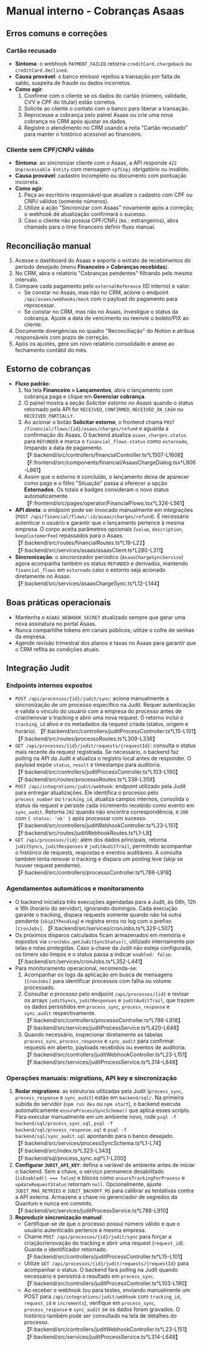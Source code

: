 # Manual interno - Cobranças Asaas

## Erros comuns e correções

### Cartão recusado
- **Sintoma**: o webhook `PAYMENT_FAILED` retorna `creditCard.chargeback` ou `creditCard.declined`.
- **Causa provável**: o banco emissor rejeitou a transação por falta de saldo, suspeita de fraude ou dados incorretos.
- **Como agir**:
  1. Confirme com o cliente se os dados do cartão (número, validade, CVV e CPF do titular) estão corretos.
  2. Solicite ao cliente o contato com o banco para liberar a transação.
  3. Reprocesse a cobrança pelo painel Asaas ou crie uma nova cobrança no CRM após ajustar os dados.
  4. Registre o atendimento no CRM usando a nota "Cartão recusado" para manter o histórico acessível ao financeiro.

### Cliente sem CPF/CNPJ válido
- **Sintoma**: ao sincronizar cliente com o Asaas, a API responde `422 Unprocessable Entity` com mensagem `cpfCnpj` obrigatório ou inválido.
- **Causa provável**: cadastro incompleto ou documento com pontuação incorreta.
- **Como agir**:
  1. Peça ao escritório responsável que atualize o cadastro com CPF ou CNPJ válidos (somente números).
  2. Utilize a ação "Sincronizar com Asaas" novamente após a correção; o webhook de atualização confirmará o sucesso.
  3. Caso o cliente não possua CPF/CNPJ (ex.: estrangeiros), abra chamado para o time financeiro definir fluxo manual.

## Reconciliação manual
1. Acesse o dashboard do Asaas e exporte o extrato de recebimentos do período desejado (menu **Financeiro > Cobranças recebidas**).
2. No CRM, abra o relatório "Cobranças pendentes" filtrando pelo mesmo intervalo.
3. Compare cada pagamento pelo `externalReference` (ID interno) e valor:
   - Se constar no Asaas, mas não no CRM, acione o endpoint `/api/asaas/webhooks/mock` com o payload do pagamento para reprocessar.
   - Se constar no CRM, mas não no Asaas, investigue o status da cobrança. Ajuste a data de vencimento ou reenvie o boleto/PIX ao cliente.
4. Documente divergências no quadro "Reconciliação" do Notion e atribua responsáveis com prazo de correção.
5. Após os ajustes, gere um novo relatório consolidado e anexe ao fechamento contábil do mês.

## Estorno de cobranças
- **Fluxo padrão**:
  1. Na tela **Financeiro > Lançamentos**, abra o lançamento com cobrança paga e clique em **Gerenciar cobrança**.
  2. O painel mostra a seção *Solicitar estorno no Asaas* quando o status retornado pela API for `RECEIVED`, `CONFIRMED`, `RECEIVED_IN_CASH` ou `RECEIVED_PARTIALLY`.
  3. Ao acionar o botão **Solicitar estorno**, o frontend chama `POST /financial/flows/{id}/asaas/charges/refund` e aguarda a confirmação do Asaas. O backend atualiza `asaas_charges.status` para `REFUNDED` e marca o `financial_flows.status` como `estornado`, limpando a data de pagamento. 【F:backend/src/controllers/financialController.ts†L1507-L1608】【F:frontend/src/components/financial/AsaasChargeDialog.tsx†L806-L861】
  4. Assim que o estorno é concluído, o lançamento deixa de aparecer como pago e o filtro "Situação" passa a oferecer a opção **Estornados**. Os totais e badges consideram o novo status automaticamente. 【F:frontend/src/pages/operator/FinancialFlows.tsx†L326-L561】
- **API direta**: o endpoint pode ser invocado manualmente em integrações (`POST /api/financial/flows/:id/asaas/charges/refund`). É necessário autenticar o usuário e garantir que o lançamento pertence à mesma empresa. O corpo aceita parâmetros opcionais (`value`, `description`, `keepCustomerFee`) repassados para o Asaas. 【F:backend/src/routes/financialRoutes.ts†L19-L22】【F:backend/src/services/asaas/asaasClient.ts†L280-L311】
- **Sincronização**: o sincronizador periódico (`AsaasChargeSyncService`) agora acompanha também os status `REFUNDED` e derivados, mantendo `financial_flows` em `estornado` caso o estorno seja acionado diretamente no Asaas. 【F:backend/src/services/asaasChargeSync.ts†L12-L144】

## Boas práticas operacionais
- Mantenha o `ASAAS_WEBHOOK_SECRET` atualizado sempre que gerar uma nova assinatura no portal Asaas.
- Nunca compartilhe tokens em canais públicos; utilize o cofre de senhas da empresa.
- Agende revisão trimestral dos planos e taxas no Asaas para garantir que o CRM reflita as condições atuais.

## Integração Judit

### Endpoints internos expostos
- `POST /api/processos/{id}/judit/sync`: aciona manualmente a sincronização de um processo específico na Judit. Requer autenticação e valida o vínculo do usuário com a empresa do processo antes de criar/renovar o tracking e abrir uma nova request. O retorno inclui o `tracking_id` ativo e os metadados da request criada (status, origem e horário). 【F:backend/src/controllers/juditProcessController.ts†L15-L101】【F:backend/src/routes/processoRoutes.ts†L309-L336】
- `GET /api/processos/{id}/judit/requests/{requestId}`: consulta o status mais recente da request registrada. Se necessário, o backend faz polling na API da Judit e atualiza o registro local antes de responder. O payload expõe `status`, `result` e timestamps para auditoria. 【F:backend/src/controllers/juditProcessController.ts†L103-L190】【F:backend/src/routes/processoRoutes.ts†L338-L359】
- `POST /api/integrations/judit/webhook`: endpoint utilizado pela Judit para entregar atualizações. Ele identifica o processo pelo `process_number` ou `tracking_id`, atualiza campos internos, consolida o status da request e persiste cada incremento recebido como evento em `sync_audit`. Retorna `202` quando não encontra correspondência, e `200` com `{ status: 'ok' }` após processar com sucesso. 【F:backend/src/controllers/juditWebhookController.ts†L23-L151】【F:backend/src/routes/juditWebhookRoutes.ts†L1-L8】
- `GET /api/processos/{id}`: além dos dados principais, retorna `juditSyncs`, `juditResponses` e `juditAuditTrail`, permitindo acompanhar o histórico de requests, respostas e eventos auditáveis. A consulta também tenta renovar o tracking e dispara um pooling leve (skip se houver request pendente). 【F:backend/src/controllers/processoController.ts†L786-L918】

### Agendamentos automáticos e monitoramento
- O backend inicializa três execuções agendadas para a Judit, às 08h, 12h e 16h (horário do servidor), ignorando domingos. Cada execução garante o tracking, dispara requests somente quando não há outra pendente (`skipIfPending`) e registra erros no log com o prefixo `[CronJobs]`. 【F:backend/src/services/cronJobs.ts†L329-L507】
- Os próximos disparos calculados ficam armazenados em memória e expostos via `cronJobs.getJuditSyncStatus()`, utilizado internamente por telas e rotas protegidas. Caso a chave da Judit não esteja configurada, os timers são limpos e o status passa a indicar `enabled: false`. 【F:backend/src/services/cronJobs.ts†L352-L441】
- Para monitoramento operacional, recomenda-se:
  1. Acompanhar os logs da aplicação em busca de mensagens `[CronJobs]` para identificar processos com falha ou volume processado.
  2. Consultar o processo pelo endpoint `/api/processos/{id}` e revisar os arrays `juditSyncs`, `juditResponses` e `juditAuditTrail`, que trazem os dados persistidos em `process_sync`, `process_response` e `sync_audit` respectivamente. 【F:backend/src/controllers/processoController.ts†L786-L918】【F:backend/src/services/juditProcessService.ts†L420-L648】
  3. Quando necessário, inspecionar diretamente as tabelas `process_sync`, `process_response` e `sync_audit` para confirmar requests em aberto, payloads recebidos ou eventos de auditoria. 【F:backend/src/controllers/juditWebhookController.ts†L23-L151】【F:backend/src/services/juditProcessService.ts†L314-L648】

### Operações manuais: migrations, API key e sincronização
1. **Rodar migrations**: as estruturas utilizadas pela Judit (`process_sync`, `process_response` e `sync_audit`) estão em `backend/sql/`. Na primeira subida do servidor (`npm run dev` ou `npm start`), o backend executa automaticamente `ensureProcessSyncSchema()` que aplica esses scripts. Para executar manualmente em um ambiente novo, rode `psql -f backend/sql/process_sync.sql`, `psql -f backend/sql/process_response.sql` e `psql -f backend/sql/sync_audit.sql` apontando para o banco desejado. 【F:backend/src/services/processSyncSchema.ts†L1-L74】【F:backend/src/index.ts†L323-L343】【F:backend/sql/process_sync.sql†L1-L200】
2. **Configurar `JUDIT_API_KEY`**: defina a variável de ambiente antes de iniciar o backend. Sem a chave, o serviço permanece desabilitado (`isEnabled() === false`) e blocos como `ensureTrackingForProcess` e `updateRequestStatus` retornam `null`. Opcionalmente, ajuste `JUDIT_MAX_RETRIES` e `JUDIT_BACKOFF_MS` para calibrar as tentativas contra a API externa. Armazene a chave no gerenciador de segredos da Quantum e nunca em commits. 【F:backend/src/services/juditProcessService.ts†L788-L910】
3. **Reproduzir sincronização manual**:
   - Certifique-se de que o processo possui número válido e que o usuário autenticado pertence à mesma empresa.
   - Chame `POST /api/processos/{id}/judit/sync` para forçar a criação/renovação do tracking e abrir uma request (`request_id`). Guarde o identificador retornado. 【F:backend/src/controllers/juditProcessController.ts†L15-L101】
   - Utilize `GET /api/processos/{id}/judit/requests/{requestId}` para acompanhar o status. O backend fará polling na Judit quando necessário e persistirá o resultado em `process_sync`. 【F:backend/src/controllers/juditProcessController.ts†L103-L190】
   - Ao receber o webhook (ou para testes, enviando manualmente um POST para `/api/integrations/judit/webhook` com `tracking_id`, `request_id` e `increments`), verifique em `process_sync`, `process_response` e `sync_audit` se os dados foram gravados. O histórico também pode ser consultado na tela de detalhes do processo. 【F:backend/src/controllers/juditWebhookController.ts†L23-L151】【F:backend/src/services/juditProcessService.ts†L314-L648】
